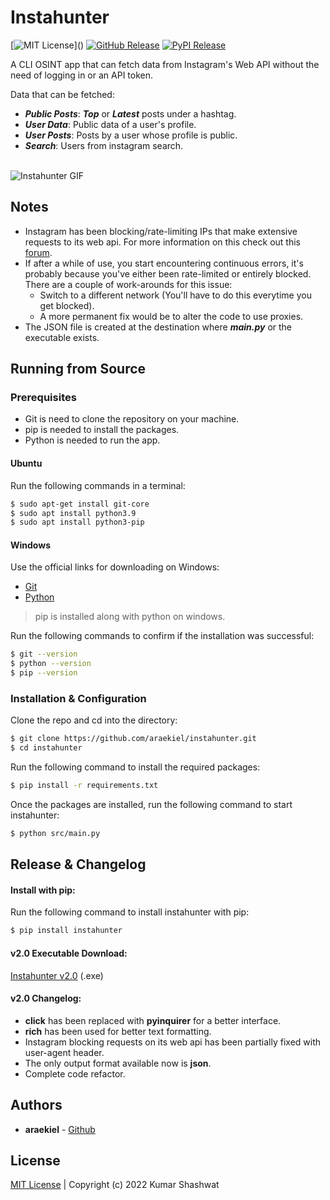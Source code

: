 # Instahunter
[![MIT License](https://img.shields.io/apm/l/atomic-design-ui.svg?)]() [![GitHub Release](https://img.shields.io/badge/release-v2.0-blue)]() [![PyPI Release](https://img.shields.io/badge/pip-instahunter-brightgreen)]()

A CLI OSINT app that can fetch data from Instagram's Web API without the need of logging in or an API token.
<br/>

Data that can be fetched:
- ***Public Posts***: ***Top*** or ***Latest*** posts under a hashtag.
- ***User Data***: Public data of a user's profile.
- ***User Posts***: Posts by a user whose profile is public.
- ***Search***: Users from instagram search.

<br/>

<img alt="Instahunter GIF" src="https://raw.githubusercontent.com/araekiel/instahunter/main/assets/instahunter.gif">

## Notes

- Instagram has been blocking/rate-limiting IPs that make extensive requests to its web api. For more information on this check out this [forum](https://programmierfrage.com/items/instagram-public-api-a-1-is-banned-any-alternative).
- If after a while of use, you start encountering continuous errors, it's probably because you've either been rate-limited or entirely blocked. There are a couple of work-arounds for this issue:
  - Switch to a different network (You'll have to do this everytime you get blocked).
  - A more permanent fix would be to alter the code to use proxies.
- The JSON file is created at the destination where ***main.py*** or the executable exists.

## Running from Source

### Prerequisites

- Git is need to clone the repository on your machine.
- pip is needed to install the packages.
- Python is needed to run the app.

#### Ubuntu

Run the following commands in a terminal:

```bash
$ sudo apt-get install git-core
$ sudo apt install python3.9
$ sudo apt install python3-pip
```

#### Windows

Use the official links for downloading on Windows:

- [Git](https://git-scm.com/)
- [Python](https://www.python.org/)

> pip is installed along with python on windows.

Run the following commands to confirm if the installation was successful:

```bash
$ git --version
$ python --version
$ pip --version 
```

### Installation & Configuration

Clone the repo and cd into the directory: 

```bash
$ git clone https://github.com/araekiel/instahunter.git
$ cd instahunter
```

Run the following command to install the required packages:

```bash
$ pip install -r requirements.txt
```

Once the packages are installed, run the following command to start instahunter:

```bash
$ python src/main.py
```

## Release & Changelog

#### Install with pip:

Run the following command to install instahunter with pip:

```bash
$ pip install instahunter
```

#### v2.0 Executable Download:

[Instahunter v2.0](https://github.com/araekiel/instahunter/releases/download/v2.0/instahunter.exe) (.exe)

#### v2.0 Changelog: 

- **click** has been replaced with **pyinquirer** for a better interface.
- **rich** has been used for better text formatting.
- Instagram blocking requests on its web api has been partially fixed with user-agent header.
- The only output format available now is **json**.
- Complete code refactor.

## Authors

- **araekiel** - [Github](https://github.com/araekiel)

## License

[MIT License](https://github.com/araekiel/instahunter/blob/master/LICENSE) | Copyright (c) 2022 Kumar Shashwat
